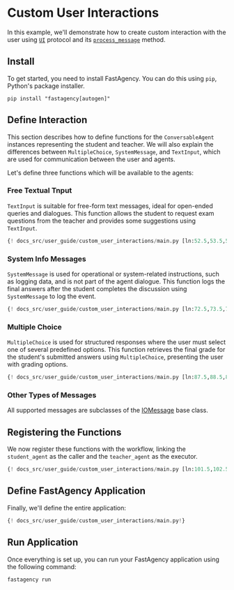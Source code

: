 # Custom User Interactions

In this example, we'll demonstrate how to create custom interaction with the user using [`UI`](../../../../api/fastagency/UI/) protocol and its [`process_message`](../../../../api/fastagency/UI/#fastagency.UI.create_subconversation) method.


## Install

To get started, you need to install FastAgency. You can do this using `pip`, Python's package installer.

```console
pip install "fastagency[autogen]"
```


## Define Interaction

This section describes how to define functions for the `ConversableAgent` instances representing the student and teacher. We will also explain the differences between `MultipleChoice`, `SystemMessage`, and `TextInput`, which are used for communication between the user and agents.

Let's define three functions which will be available to the agents:

### Free Textual Tnput

`TextInput` is suitable for free-form text messages, ideal for open-ended queries and dialogues. This function allows the student to request exam questions from the teacher and provides some suggestions using `TextInput`.

```python
{! docs_src/user_guide/custom_user_interactions/main.py [ln:52.5,53.5,54.5,55.5,56.5,57.5,58.5,59.5,60.5,61.5,62.5,63.5,64.5,66.5,67.5,68.5,69.5,70.5] !}
```

### System Info Messages

`SystemMessage` is used for operational or system-related instructions, such as logging data, and is not part of the agent dialogue. This function logs the final answers after the student completes the discussion using `SystemMessage` to log the event.

```python
{! docs_src/user_guide/custom_user_interactions/main.py [ln:72.5,73.5,74.5,75.5,76.5,77.5,78.5,79.5,80.5,81.5,82.5,83.5,84.5,85.5] !}
```

### Multiple Choice

`MultipleChoice` is used for structured responses where the user must select one of several predefined options. This function retrieves the final grade for the student's submitted answers using `MultipleChoice`, presenting the user with grading options.

```python
{! docs_src/user_guide/custom_user_interactions/main.py [ln:87.5,88.5,89.5,90.5,91.5,92.5,93.5,94.5,96.5,97.5,98.5,99.5] !}
```

### Other Types of Messages

All supported messages are subclasses of the [IOMessage](../../../../api/fastagency/IOMessage/) base class.

## Registering the Functions
We now register these functions with the workflow, linking the `student_agent` as the caller and the `teacher_agent` as the executor.

```python
{! docs_src/user_guide/custom_user_interactions/main.py [ln:101.5,102.5,103.5,104.5,105.5,106.5,107.5,108.5,109.5,110.5,111.5,112.5,113.5,114.5,115.5,116.5,117.5,118.5,119.5,120.5,121.5,122.5,123.5] !}
```

## Define FastAgency Application
Finally, we'll define the entire application:

```python
{! docs_src/user_guide/custom_user_interactions/main.py!}
```

## Run Application

Once everything is set up, you can run your FastAgency application using the following command:

```console
fastagency run
```
